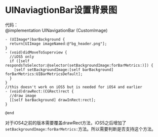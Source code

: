
# UINaviagtionBar设置背景图

代码：  
    @implementation UINavigationBar (CustomImage)

    - (UIImage*)barBackground { 
      return[UIImage imageNamed:@"bg_header.png"];
    }
    - (void)didMoveToSuperview { 
      //iOS5 only 
      if ([self respondsToSelector:@selector(setBackgroundImage:forBarMetrics:)]) { 
        [self setBackgroundImage:[self barBackground] forBarMetrics:UIBarMetricsDefault]; 
      }
    }
    //this doesn't work on iOS5 but is needed for iOS4 and earlier
    - (void)drawRect:(CGRect)rect { 
      //draw image 
      [[self barBackground] drawInRect:rect];
    }

    @end
对于iOS4之前的版本需要覆盖drawRect方法，iOS5之后增加了`setBackgroundImage:forBarMetrics:`方法。所以需要判断是否支持这个方法。
 
